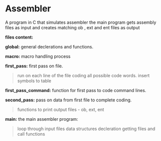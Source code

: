 # Assembler
A program in C that simulates assembler
the main program gets assembly files as input and creates matching ob , ext and ent files as output

**files content:**

**global:**
general declerations and functions.

**macro:**
macro handling process

**first_pass:**
first pass on file.
> run  on each line of the file
> coding all possible code words.
> insert symbols to table

**first_pass_command:**
function for first pass to code command lines.

**second_pass:**
pass on data from first file to complete coding.
> functions to print output files - ob, ext, ent

**main:**
the main assembler program:
> loop through input files
> data structures decleration
> getting files and call functions


